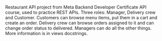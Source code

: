 Restaurant API project from Meta Backend Developer Certificate API course, used to practice REST APIs. Three roles: Manager, Delivery crew and Customer. Customers can browse menu items, put them in a cart and create an order. Delivery crew can browse orders assigned to it and can change order status to delivered. Managers can do all the other things. More information is in views docstrings.
